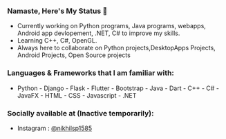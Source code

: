 ### Namaste, Here's My Status 👋

- Currently working on Python programs, Java programs, webapps, Android app devlopement, .NET, C# to improve my skills. 
- Learning C++, C#, OpenGL.
- Always here to collaborate on Python projects,DesktopApps Projects, Android Projects, Open Source projects

### Languages & Frameworks that I am familiar with:

- Python - Django - Flask - Flutter - Bootstrap - Java - Dart - C++ - C# - JavaFX - HTML - CSS - Javascript - .NET

### Socially available at (Inactive temporarily):

- Instagram : <a href="https://www.instagram.com/nikhilpatel1585/" target="_blank">@nikhilsp1585</a>

<!--
**nikhilsp1585/nikhilsp1585** is a ✨ _special_ ✨ repository because its `README.md` (this file) appears on your GitHub profile.





--!>



